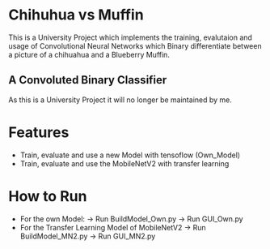 # Chihuhua vs Muffin
This is a University Project which implements the training, evalutaion and usage of Convolutional Neural Networks which Binary differentiate between a picture of a chihuahua and a Blueberry Muffin.
## A Convoluted Binary Classifier
As this is a University Project it will no longer be maintained by me.

# Features
- Train, evaluate and use a new Model with tensoflow (Own_Model)
- Train, evaluate and use the MobileNetV2 with transfer learning

# How to Run
- For the own Model:
  -> Run BuildModel_Own.py
  -> Run GUI_Own.py
- For the Transfer Learning Model of MobileNetV2
  -> Run BuildModel_MN2.py
  -> Run GUI_MN2.py

  
